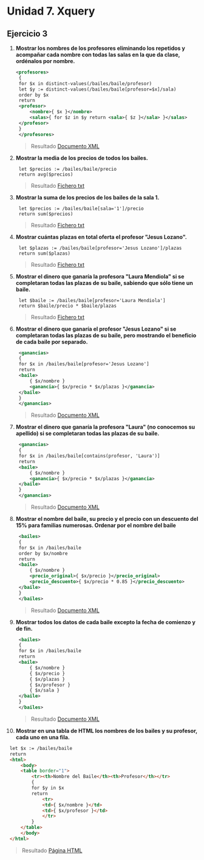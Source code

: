 # Unidad 7. Xquery

## Ejercicio 3

1. **Mostrar los nombres de los profesores eliminando los repetidos y acompañar cada nombre con todas las salas en la que da clase, ordénalos por nombre.**
   ```xml
   <profesores>
    {
    for $x in distinct-values(/bailes/baile/profesor)
    let $y := distinct-values(/bailes/baile[profesor=$x]/sala)
    order by $x
    return 
    <profesor>
        <nombre>{ $x }</nombre>
        <salas>{ for $z in $y return <sala>{ $z }</sala> }</salas>
    </profesor> 
    }
    </profesores>
   ```         
   > Resultado [Documento XML](resultado01.xml)
2. **Mostrar la media de los precios de todos los bailes.**
   ```xq
    let $precios := /bailes/baile/precio
    return avg($precios)
   ```         
   > Resultado [Fichero txt](resultado02.txt)
3. **Mostrar la suma de los precios de los bailes de la sala 1.**
   ```xq
    let $precios := /bailes/baile[sala='1']/precio
    return sum($precios)
   ```         
   > Resultado [Fichero txt](resultado03.txt)
4. **Mostrar cuántas plazas en total oferta el profesor "Jesus Lozano".**
   ```xq
    let $plazas := /bailes/baile[profesor='Jesus Lozano']/plazas
    return sum($plazas)
   ```         
   > Resultado [Fichero txt](resultado04.txt)
5. **Mostrar el dinero que ganaría la profesora "Laura Mendiola" si se completaran todas las plazas de su baile, sabiendo que sólo tiene un baile.**
   ```xq
    let $baile := /bailes/baile[profesor='Laura Mendiola']
    return $baile/precio * $baile/plazas
   ```         
   > Resultado [Fichero txt](resultado05.txt)
6. **Mostrar el dinero que ganaría el profesor "Jesus Lozano" si se completaran todas las plazas de su baile, pero mostrando el beneficio de cada baile por separado.**
   ```xml
    <ganancias>
    {
    for $x in /bailes/baile[profesor='Jesus Lozano']
    return 
    <baile>
        { $x/nombre }
        <ganancia>{ $x/precio * $x/plazas }</ganancia>
    </baile>
    }
    </ganancias>
   ```         
   > Resultado [Documento XML](resultado06.xml)
7. **Mostrar el dinero que ganaría la profesora "Laura" (no conocemos su apellido) si se completaran todas las plazas de su baile.**
   ```xml
    <ganancias>
    {
    for $x in /bailes/baile[contains(profesor, 'Laura')]
    return 
    <baile>
        { $x/nombre }
        <ganancia>{ $x/precio * $x/plazas }</ganancia>
    </baile>
    }
    </ganancias>
   ```         
   > Resultado [Documento XML](resultado07.xml)
8. **Mostrar el nombre del baile, su precio y el precio con un descuento del 15% para familias numerosas. Ordenar por el nombre del baile**
   ```xml
    <bailes>
    {
    for $x in /bailes/baile
    order by $x/nombre
    return 
    <baile>
        { $x/nombre }
        <precio_original>{ $x/precio }</precio_original>
        <precio_descuento>{ $x/precio * 0.85 }</precio_descuento>
    </baile>  
    }
    </bailes>
   ```         
   > Resultado [Documento XML](resultado08.xml)
9. **Mostrar todos los datos de cada baile excepto la fecha de comienzo y de fin.**
   ```xml
    <bailes>
    {
    for $x in /bailes/baile
    return 
    <baile>
        { $x/nombre }
        { $x/precio }
        { $x/plazas }
        { $x/profesor }
        { $x/sala }
    </baile>
    }
    </bailes>
   ```         
   > Resultado [Documento XML](resultado09.xml)
10. **Mostrar en una tabla de HTML los nombres de los bailes y su profesor, cada uno en una fila.**
   ```html
    let $x := /bailes/baile
    return 
    <html>
        <body>
        <table border="1">
            <tr><th>Nombre del Baile</th><th>Profesor</th></tr>
            {
            for $y in $x
            return
                <tr>
                <td>{ $x/nombre }</td>
                <td>{ $x/profesor }</td>
                </tr>
            }
        </table>
        </body>
    </html>
   ```         
   > Resultado [Página HTML](resultado10.html)